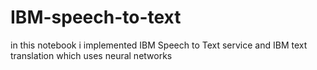 # IBM-speech-to-text
in this notebook i implemented IBM Speech to Text service and IBM text translation which uses neural networks
